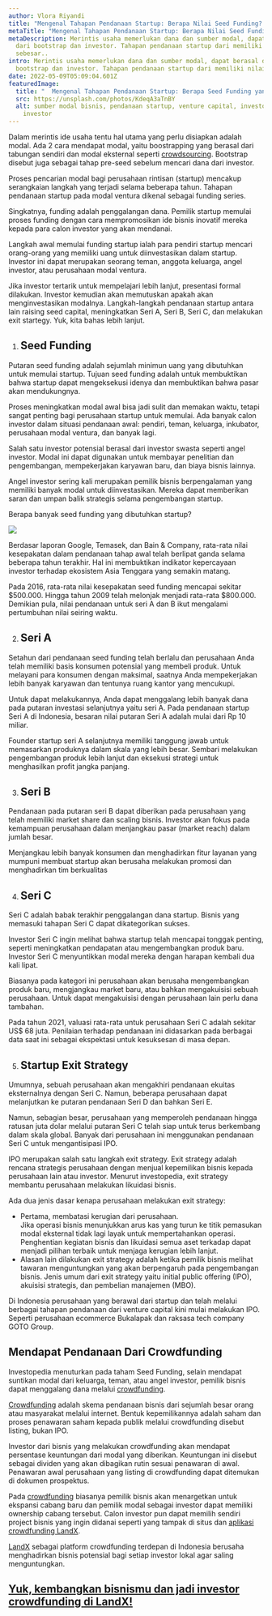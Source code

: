 ```yaml
---
author: Vlora Riyandi
title: "Mengenal Tahapan Pendanaan Startup: Berapa Nilai Seed Funding? | LandX"
metaTitle: "Mengenal Tahapan Pendanaan Startup: Berapa Nilai Seed Funding? | LandX"
metaDescription: Merintis usaha memerlukan dana dan sumber modal, dapat berasal
  dari bootstrap dan investor. Tahapan pendanaan startup dari memiliki nilai
  sebesar..
intro: Merintis usaha memerlukan dana dan sumber modal, dapat berasal dari
  bootstrap dan investor. Tahapan pendanaan startup dari memiliki nilai sebesar
date: 2022-05-09T05:09:04.601Z
featuredImage:
  title: "  Mengenal Tahapan Pendanaan Startup: Berapa Seed Funding yang Dibutuhkan?"
  src: https://unsplash.com/photos/KdeqA3aTnBY
  alt: sumber modal bisnis, pendanaan startup, venture capital, investor, angel
    investor
---
```

Dalam merintis ide usaha tentu hal utama yang perlu disiapkan adalah modal. Ada 2 cara mendapat modal, yaitu boostrapping yang berasal dari tabungan sendiri dan modal eksternal seperti [crowdsourcing](https://landx.id/). Bootstrap disebut juga sebagai tahap pre-seed sebelum mencari dana dari investor.

Proses pencarian modal bagi perusahaan rintisan (startup) mencakup serangkaian langkah yang terjadi selama beberapa tahun. Tahapan pendanaan startup pada modal ventura dikenal sebagai funding series. 

Singkatnya, funding adalah penggalangan dana. Pemilik startup memulai proses funding dengan cara mempromosikan ide bisnis inovatif mereka kepada para calon investor yang akan mendanai.

Langkah awal memulai funding startup ialah para pendiri startup mencari orang-orang yang memiliki uang untuk diinvestasikan dalam startup. Investor ini dapat merupakan seorang teman, anggota keluarga, angel investor, atau perusahaan modal ventura. 

Jika investor tertarik untuk mempelajari lebih lanjut, presentasi formal dilakukan. Investor kemudian akan memutuskan apakah akan menginvestasikan modalnya. Langkah-langkah pendanaan startup antara lain raising seed capital, meningkatkan Seri A, Seri B, Seri C, dan melakukan exit startegy. Yuk, kita bahas lebih lanjut.

1. ## Seed Funding

Putaran seed funding adalah sejumlah minimun uang yang dibutuhkan untuk memulai startup. Tujuan seed funding adalah untuk membuktikan bahwa startup dapat mengeksekusi idenya dan membuktikan bahwa pasar akan mendukungnya. 

Proses meningkatkan modal awal bisa jadi sulit dan memakan waktu, tetapi sangat penting bagi perusahaan startup untuk memulai. Ada banyak calon investor dalam situasi pendanaan awal: pendiri, teman, keluarga, inkubator, perusahaan modal ventura, dan banyak lagi.

Salah satu investor potensial berasal dari investor swasta seperti angel investor. Modal ini dapat digunakan untuk membayar penelitian dan pengembangan, mempekerjakan karyawan baru, dan biaya bisnis lainnya. 

Angel investor sering kali merupakan pemilik bisnis berpengalaman yang memiliki banyak modal untuk diinvestasikan. Mereka dapat memberikan saran dan umpan balik strategis selama pengembangan startup.

Berapa banyak seed funding yang dibutuhkan startup?

![](https://lh5.googleusercontent.com/8cgDu-rFhT6lvRMiS_mSLMByWEgq4_dIqUStE_KadtNvhXczAMf1I4WcoPWbb2fwHvvDsAZtG5OvMNGg0Zb5TWXD1Zu_i8Fr1p-cr4iYaR37zz87uL2L2ss-uTm6CeXmlZ6AV6r9iHwKo_X-3g)

Berdasar laporan Google, Temasek, dan Bain & Company, rata-rata nilai kesepakatan dalam pendanaan tahap awal telah berlipat ganda selama beberapa tahun terakhir. Hal ini membuktikan indikator kepercayaan investor terhadap ekosistem Asia Tenggara yang semakin matang. 

Pada 2016, rata-rata nilai kesepakatan seed funding mencapai sekitar $500.000. Hingga tahun 2009 telah melonjak menjadi rata-rata $800.000. Demikian pula, nilai pendanaan untuk seri A dan B ikut mengalami pertumbuhan nilai seiring waktu.

2. ## Seri A

Setahun dari pendanaan seed funding telah berlalu dan perusahaan Anda telah memiliki basis konsumen potensial yang membeli produk. Untuk melayani para konsumen dengan maksimal, saatnya Anda mempekerjakan lebih banyak karyawan dan tentunya ruang kantor yang mencukupi.

Untuk dapat melakukannya, Anda dapat menggalang lebih banyak dana pada putaran investasi selanjutnya yaitu seri A. Pada pendanaan startup Seri A di Indonesia, besaran nilai putaran Seri A adalah mulai dari Rp 10 miliar.

Founder startup seri A selanjutnya memiliki tanggung jawab untuk memasarkan produknya dalam skala yang lebih besar. Sembari melakukan pengembangan produk lebih lanjut dan eksekusi strategi untuk menghasilkan profit jangka panjang.

3. ## Seri B

Pendanaan pada putaran seri B dapat diberikan pada perusahaan yang telah memiliki market share dan scaling bisnis. Investor akan fokus pada kemampuan perusahaan dalam menjangkau pasar (market reach) dalam jumlah besar.

Menjangkau lebih banyak konsumen dan menghadirkan fitur layanan yang mumpuni membuat startup akan berusaha melakukan promosi dan menghadirkan tim berkualitas

4. ## Seri C

Seri C adalah babak terakhir penggalangan dana startup. Bisnis yang memasuki tahapan Seri C dapat dikategorikan sukses. 

Investor Seri C ingin melihat bahwa startup telah mencapai tonggak penting, seperti meningkatkan pendapatan atau mengembangkan produk baru. Investor Seri C menyuntikkan modal mereka dengan harapan kembali dua kali lipat.

Biasanya pada kategori ini perusahaan akan berusaha mengembangkan produk baru, mengjangkau market baru, atau bahkan mengakuisisi sebuah perusahaan. Untuk dapat mengakuisisi dengan perusahaan lain perlu dana tambahan.

Pada tahun 2021, valuasi rata-rata untuk perusahaan Seri C adalah sekitar US$ 68 juta. Penilaian terhadap pendanaan ini didasarkan pada berbagai data saat ini sebagai ekspektasi untuk kesuksesan di masa depan. 

5. ## Startup Exit Strategy

Umumnya, sebuah perusahaan akan mengakhiri pendanaan ekuitas eksternalnya dengan Seri C. Namun, beberapa perusahaan dapat melanjutkan ke putaran pendanaan Seri D dan bahkan Seri E. 

Namun, sebagian besar, perusahaan yang memperoleh pendanaan hingga ratusan juta dolar melalui putaran Seri C telah siap untuk terus berkembang dalam skala global. Banyak dari perusahaan ini menggunakan pendanaan Seri C untuk mengantisipasi IPO. 

IPO merupakan salah satu langkah exit strategy. Exit strategy adalah rencana strategis perusahaan dengan menjual kepemilikan bisnis kepada perusahaan lain atau investor. Menurut investopedia, exit strategy membantu perusahaan melakukan likuidasi bisnis.

Ada dua jenis dasar kenapa perusahaan melakukan exit strategy:

* Pertama, membatasi kerugian dari perusahaan.\
  Jika operasi bisnis menunjukkan arus kas yang turun ke titik pemasukan modal eksternal tidak lagi layak untuk mempertahankan operasi. Penghentian kegiatan bisnis dan likuidasi semua aset terkadap dapat menjadi pilihan terbaik untuk menjaga kerugian lebih lanjut.
* Alasan lain dilakukan exit strategy adalah ketika pemilik bisnis melihat tawaran menguntungkan yang akan berpengaruh pada pengembangan bisnis. Jenis umum dari exit strategy yaitu initial public offering (IPO), akuisisi strategis, dan pembelian manajemen (MBO).

Di Indonesia perusahaan yang berawal dari startup dan telah melalui berbagai tahapan pendanaan dari venture capital kini mulai melakukan IPO. Seperti perusahaan ecommerce Bukalapak dan raksasa tech company GOTO Group.

## Mendapat Pendanaan Dari Crowdfunding

Investopedia menuturkan pada taham Seed Funding, selain mendapat suntikan modal dari keluarga, teman, atau angel investor, pemilik bisnis dapat menggalang dana melalui [crowdfunding](https://landx.id/).

[Crowdfunding](https://landx.id/) adalah skema pendanaan bisnis dari sejumlah besar orang atau masyarakat melalui internet. Bentuk kepemilikannya adalah saham dan proses penawaran saham kepada publik melalui crowdfunding disebut listing, bukan IPO.

Investor dari bisnis yang melakukan crowdfunding akan mendapat persentase keuntungan dari modal yang diberikan. Keuntungan ini disebut sebagai dividen yang akan dibagikan rutin sesuai penawaran di awal. Penawaran awal perusahaan yang listing di crowdfunding dapat ditemukan di dokumen prospektus.

Pada [crowdfunding](https://landx.id/) biasanya pemilik bisnis akan menargetkan untuk ekspansi cabang baru dan pemilik modal sebagai investor dapat memiliki ownership cabang tersebut. Calon investor pun dapat memilih sendiri project bisnis yang ingin didanai seperti yang tampak di situs dan [aplikasi crowdfunding LandX](https://landx.id/).

[LandX](https://landx.id/) sebagai platform crowdfunding terdepan di Indonesia berusaha menghadirkan bisnis potensial bagi setiap investor lokal agar saling menguntungkan. 

## [Yuk, kembangkan bisnismu dan jadi investor crowdfunding di LandX!](https://landx.id/)